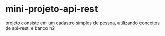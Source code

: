 ﻿# mini-projeto-api-rest
projeto consiste em um cadastro simples de pessoa, utilizando conceitos de api-rest, e banco h2
